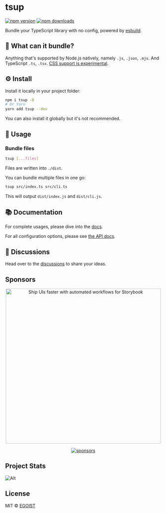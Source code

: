 # tsup

[![npm version](https://badgen.net/npm/v/tsup)](https://npm.im/tsup) [![npm downloads](https://badgen.net/npm/dm/tsup)](https://npm.im/tsup)

Bundle your TypeScript library with no config, powered by [esbuild](https://github.com/evanw/esbuild).

## 👀 What can it bundle?

Anything that's supported by Node.js natively, namely `.js`, `.json`, `.mjs`. And TypeScript `.ts`, `.tsx`. [CSS support is experimental](https://tsup.egoist.dev/#css-support).

## ⚙️ Install

Install it locally in your project folder:

```bash
npm i tsup -D
# Or Yarn
yarn add tsup --dev
```

You can also install it globally but it's not recommended.

## 📖 Usage

### Bundle files

```bash
tsup [...files]
```

Files are written into `./dist`.

You can bundle multiple files in one go:

```bash
tsup src/index.ts src/cli.ts
```

This will output `dist/index.js` and `dist/cli.js`.

## 📚 Documentation

For complete usages, please dive into the [docs](https://tsup.egoist.dev).

For all configuration options, please see [the API docs](https://paka.dev/npm/tsup#module-index-export-Options).

## 💬 Discussions

Head over to the [discussions](https://github.com/egoist/tsup/discussions) to share your ideas.

## Sponsors


<p align="center">
<picture>
  <source media="(prefers-color-scheme: dark)" width="500" srcset="https://fastly.jsdelivr.net/gh/egoist-bot/images@main/uPic/Group 2 (2).png">
  <img alt="Ship UIs faster with automated workflows for Storybook"  width="500" src="https://fastly.jsdelivr.net/gh/egoist-bot/images@main/uPic/Group%202%20(1).png">
</picture>
</p>

<p align="center">
<a href="https://github.com/sponsors/egoist"><img src="https://sponsors-images.egoist.dev/sponsors.svg" alt="sponsors"></a>
</p>

## Project Stats

![Alt](https://repobeats.axiom.co/api/embed/4ef361ec8445b33c2dab451e1d23784015834c72.svg 'Repobeats analytics image')

## License

MIT &copy; [EGOIST](https://github.com/sponsors/egoist)
